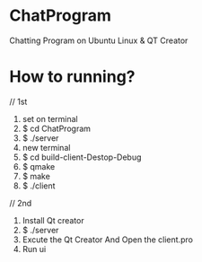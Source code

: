 # ChatProgram
Chatting Program on Ubuntu Linux &amp; QT Creator

# How to running?



// 1st

 1. set on terminal
 2. $ cd ChatProgram
 3. $ ./server
 4. new terminal
 5. $ cd build-client-Destop-Debug
 6. $ qmake
 6. $ make
 7. $ ./client

// 2nd
 1. Install Qt creator
 2. $ ./server
 3. Excute the Qt Creator And Open the client.pro
 4. Run ui
 
